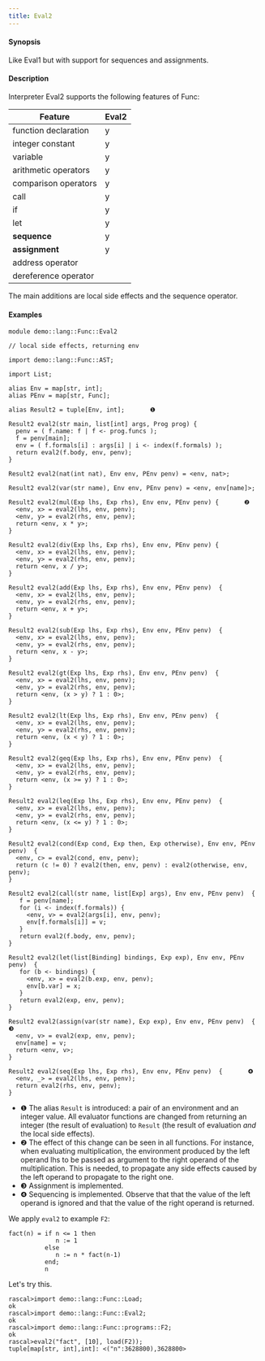 ```yaml
---
title: Eval2
---
```


#### Synopsis

Like Eval1 but with support for sequences and assignments.


#### Description

Interpreter Eval2 supports the following features of Func: 


| Feature              | Eval2 |
| --- | --- |
| function declaration | y |
| integer constant     | y |
| variable             | y |
| arithmetic operators | y |
| comparison operators | y |
| call                 | y |
| if                   | y |
| let                  | y |
| __sequence__         | y |
| __assignment__       | y |
| address operator     |
| dereference operator |




The main additions are local side effects and the sequence operator.

#### Examples


```rascal 
module demo::lang::Func::Eval2

// local side effects, returning env

import demo::lang::Func::AST;

import List;

alias Env = map[str, int];
alias PEnv = map[str, Func];

alias Result2 = tuple[Env, int];       ❶  

Result2 eval2(str main, list[int] args, Prog prog) {
  penv = ( f.name: f | f <- prog.funcs );
  f = penv[main];
  env = ( f.formals[i] : args[i] | i <- index(f.formals) ); 
  return eval2(f.body, env, penv);
}

Result2 eval2(nat(int nat), Env env, PEnv penv) = <env, nat>;
 
Result2 eval2(var(str name), Env env, PEnv penv) = <env, env[name]>;       
       
Result2 eval2(mul(Exp lhs, Exp rhs), Env env, PEnv penv) {       ❷  
  <env, x> = eval2(lhs, env, penv);
  <env, y> = eval2(rhs, env, penv);
  return <env, x * y>;
} 
      
Result2 eval2(div(Exp lhs, Exp rhs), Env env, PEnv penv) {
  <env, x> = eval2(lhs, env, penv);
  <env, y> = eval2(rhs, env, penv);
  return <env, x / y>;
} 
      
Result2 eval2(add(Exp lhs, Exp rhs), Env env, PEnv penv)  {
  <env, x> = eval2(lhs, env, penv);
  <env, y> = eval2(rhs, env, penv);
  return <env, x + y>;
} 
      
Result2 eval2(sub(Exp lhs, Exp rhs), Env env, PEnv penv)  {
  <env, x> = eval2(lhs, env, penv);
  <env, y> = eval2(rhs, env, penv);
  return <env, x - y>;
} 
      
Result2 eval2(gt(Exp lhs, Exp rhs), Env env, PEnv penv)  {
  <env, x> = eval2(lhs, env, penv);
  <env, y> = eval2(rhs, env, penv);
  return <env, (x > y) ? 1 : 0>;
} 
      
Result2 eval2(lt(Exp lhs, Exp rhs), Env env, PEnv penv)  {
  <env, x> = eval2(lhs, env, penv);
  <env, y> = eval2(rhs, env, penv);
  return <env, (x < y) ? 1 : 0>;
} 
      
Result2 eval2(geq(Exp lhs, Exp rhs), Env env, PEnv penv)  {
  <env, x> = eval2(lhs, env, penv);
  <env, y> = eval2(rhs, env, penv);
  return <env, (x >= y) ? 1 : 0>;
} 
      
Result2 eval2(leq(Exp lhs, Exp rhs), Env env, PEnv penv)  {
  <env, x> = eval2(lhs, env, penv);
  <env, y> = eval2(rhs, env, penv);
  return <env, (x <= y) ? 1 : 0>;
} 
  
Result2 eval2(cond(Exp cond, Exp then, Exp otherwise), Env env, PEnv penv)  {
  <env, c> = eval2(cond, env, penv);
  return (c != 0) ? eval2(then, env, penv) : eval2(otherwise, env, penv);
}
      
Result2 eval2(call(str name, list[Exp] args), Env env, PEnv penv)  {
   f = penv[name];
   for (i <- index(f.formals)) {
     <env, v> = eval2(args[i], env, penv);
     env[f.formals[i]] = v;
   }
   return eval2(f.body, env, penv);
}
         
Result2 eval2(let(list[Binding] bindings, Exp exp), Env env, PEnv penv)  {
   for (b <- bindings) {
     <env, x> = eval2(b.exp, env, penv);
     env[b.var] = x;
   }
   return eval2(exp, env, penv);
} 
    
Result2 eval2(assign(var(str name), Exp exp), Env env, PEnv penv)  {      ❸  
  <env, v> = eval2(exp, env, penv);
  env[name] = v;
  return <env, v>;
}

Result2 eval2(seq(Exp lhs, Exp rhs), Env env, PEnv penv)  {       ❹  
  <env, _> = eval2(lhs, env, penv);
  return eval2(rhs, env, penv);
}

```

                
* ❶  The alias `Result` is introduced: a pair of an environment and an integer value.
    All evaluator functions are changed from returning an integer (the result of evaluation) to
   `Result` (the result of evaluation _and_ the local side effects).
* ❷  The effect of this change can be seen in all functions. For instance, when evaluating
    multiplication, the environment produced by the left operand lhs to be passed as 
    argument to the right operand of the multiplication. This is needed, to propagate any side effects
    caused by the left operand to propagate to the right one.
* ❸  Assignment is implemented.
* ❹   Sequencing is implemented. Observe that that the value of the left operand is ignored and that
  the value of the right operand is returned.


We apply `eval2` to example `F2`:
```rascal
fact(n) = if n <= 1 then 
             n := 1
	      else 
	         n := n * fact(n-1)
	      end;
	      n
```

                
Let's try this.

```rascal-shell 
rascal>import demo::lang::Func::Load;
ok
rascal>import demo::lang::Func::Eval2;
ok
rascal>import demo::lang::Func::programs::F2;
ok
rascal>eval2("fact", [10], load(F2));
tuple[map[str, int],int]: <("n":3628800),3628800>
```


